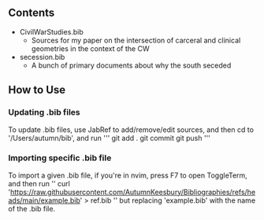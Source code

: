 ## Contents
- CivilWarStudies.bib
  - Sources for my paper on the intersection of carceral and clinical geometries in the context of the CW
- secession.bib
  - A bunch of primary documents about why the south seceded
 
## How to Use
### Updating .bib files
  To update .bib files, use JabRef to add/remove/edit sources, and then cd to '/Users/autumn/bib', and run
  '''
  git add .
  git commit
  git push
  '''
### Importing specific .bib file
  To import a given .bib file, if you're in nvim, press F7 to open ToggleTerm, and then run
  ''
   curl 'https://raw.githubusercontent.com/AutumnKeesbury/Bibliographies/refs/heads/main/example.bib' > ref.bib
  ''
  but replacing 'example.bib' with the name of the .bib file.
